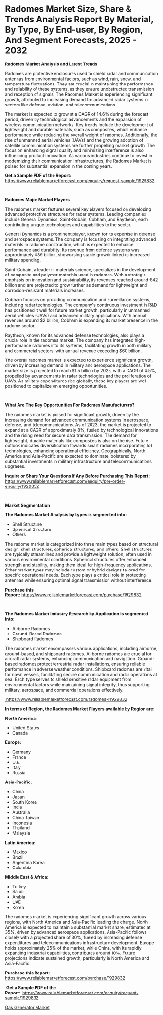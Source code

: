 <p><h1>Radomes Market Size, Share & Trends Analysis Report By Material, By Type, By End-user, By Region, And Segment Forecasts, 2025 - 2032</h1></p><p><strong>Radomes Market Analysis and Latest Trends</strong></p>
<p><p>Radomes are protective enclosures used to shield radar and communication antennas from environmental factors, such as wind, rain, snow, and temperature fluctuations. They are crucial in maintaining the performance and reliability of these systems, as they ensure unobstructed transmission and reception of signals. The Radomes Market is experiencing significant growth, attributed to increasing demand for advanced radar systems in sectors like defense, aviation, and telecommunications.</p><p>The market is expected to grow at a CAGR of 14.6% during the forecast period, driven by technological advancements and the expansion of wireless communication networks. Key trends include the development of lightweight and durable materials, such as composites, which enhance performance while reducing the overall weight of radomes. Additionally, the rise of unmanned aerial vehicles (UAVs) and the growing adoption of satellite communication systems are further propelling market growth. The focus on enhancing signal quality and minimizing interference is also influencing product innovation. As various industries continue to invest in modernizing their communication infrastructures, the Radomes Market is poised for substantial expansion in the coming years.</p></p>
<p><strong>Get a Sample PDF of the Report:&nbsp;</strong> <a href="https://www.reliablemarketforecast.com/enquiry/request-sample/1929832?utm_campaign=2808&utm_medium=2&utm_source=Github&utm_content=ia&utm_term=29032025&utm_id=radomes">https://www.reliablemarketforecast.com/enquiry/request-sample/1929832</a></p>
<p>&nbsp;</p>
<p><strong>Radomes Major Market Players</strong></p>
<p><p>The radomes market features several key players focused on developing advanced protective structures for radar systems. Leading companies include General Dynamics, Saint-Gobain, Cobham, and Raytheon, each contributing unique technologies and capabilities to the sector.</p><p>General Dynamics is a prominent player, known for its expertise in defense and aerospace systems. The company is focusing on integrating advanced materials in radome construction, which is expected to enhance performance and durability. Its revenue from defense systems was approximately $39 billion, showcasing stable growth linked to increased military spending.</p><p>Saint-Gobain, a leader in materials science, specializes in the development of composite and polymer materials used in radomes. With a strategic emphasis on innovation and sustainability, its revenues reached around €42 billion and are projected to grow further as demand for lightweight and corrosion-resistant materials increases.</p><p>Cobham focuses on providing communication and surveillance systems, including radar technologies. The company's continuous investment in R&D has positioned it well for future market growth, particularly in unmanned aerial vehicles (UAVs) and advanced military applications. With annual revenues around $2 billion, Cobham is expanding its market presence in the radome sector.</p><p>Raytheon, known for its advanced defense technologies, also plays a crucial role in the radomes market. The company has integrated high-performance radomes into its systems, facilitating growth in both military and commercial sectors, with annual revenue exceeding $60 billion.</p><p>The overall radomes market is expected to experience significant growth, driven by increasing demand in military and aerospace applications. The market size is projected to reach $1.5 billion by 2025, with a CAGR of 4.5%, propelled by advancements in radar technologies and the proliferation of UAVs. As military expenditures rise globally, these key players are well-positioned to capitalize on emerging opportunities.</p></p>
<p>&nbsp;</p>
<p><strong>What Are The Key Opportunities For Radomes Manufacturers?</strong></p>
<p><p>The radomes market is poised for significant growth, driven by the increasing demand for advanced communication systems in aerospace, defense, and telecommunications. As of 2023, the market is projected to expand at a CAGR of approximately 8%, fueled by technological innovations and the rising need for secure data transmission. The demand for lightweight, durable materials like composites is also on the rise. Future outlook indicates diversification towards smart radomes incorporating IoT technologies, enhancing operational efficiency. Geographically, North America and Asia-Pacific are expected to dominate, bolstered by substantial investments in military infrastructure and telecommunications upgrades.</p></p>
<p><strong>Inquire or Share Your Questions If Any Before Purchasing This Report:</strong> <a href="https://www.reliablemarketforecast.com/enquiry/pre-order-enquiry/1929832?utm_campaign=2808&utm_medium=2&utm_source=Github&utm_content=ia&utm_term=29032025&utm_id=radomes">https://www.reliablemarketforecast.com/enquiry/pre-order-enquiry/1929832</a></p>
<p>&nbsp;</p>
<p><strong>Market Segmentation</strong></p>
<p><strong>The Radomes Market Analysis by types is segmented into:</strong></p>
<p><ul><li>Shell Structure</li><li>Spherical Structure</li><li>Others</li></ul></p>
<p><p>The radome market is categorized into three main types based on structural design: shell structures, spherical structures, and others. Shell structures are typically streamlined and provide a lightweight solution, often used in various environmental conditions. Spherical structures offer enhanced strength and stability, making them ideal for high-frequency applications. Other market types may include custom or hybrid designs tailored for specific operational needs. Each type plays a critical role in protecting antennas while ensuring optimal signal transmission without interference.</p></p>
<p><strong>Purchase this Report:&nbsp;</strong><a href="https://www.reliablemarketforecast.com/purchase/1929832?utm_campaign=2808&utm_medium=2&utm_source=Github&utm_content=ia&utm_term=29032025&utm_id=radomes">https://www.reliablemarketforecast.com/purchase/1929832</a></p>
<p>&nbsp;</p>
<p><strong>The Radomes Market Industry Research by Application is segmented into:</strong></p>
<p><ul><li>Airborne Radomes</li><li>Ground-Based Radomes</li><li>Shipboard Radomes</li></ul></p>
<p><p>The radomes market encompasses various applications, including airborne, ground-based, and shipboard radomes. Airborne radomes are crucial for aircraft radar systems, enhancing communication and navigation. Ground-based radomes protect terrestrial radar installations, ensuring reliable performance in adverse weather conditions. Shipboard radomes are vital for naval vessels, facilitating secure communication and radar operations at sea. Each type serves to shield sensitive radar equipment from environmental factors while maintaining signal integrity, thus supporting military, aerospace, and commercial operations effectively.</p></p>
<p><a href="https://www.reliablemarketforecast.com/radomes-r1929832?utm_campaign=2808&utm_medium=2&utm_source=Github&utm_content=ia&utm_term=29032025&utm_id=radomes">&nbsp;https://www.reliablemarketforecast.com/radomes-r1929832</a></p>
<p><strong>In terms of Region, the Radomes Market Players available by Region are:</strong></p>
<p>
    <p> <strong> North America: </strong>
        <ul>
            <li>United States</li>
            <li>Canada</li>
        </ul>
        </p> 
    <p> <strong> Europe: </strong>
        <ul>
            <li>Germany</li>
            <li>France</li>
            <li>U.K.</li>
            <li>Italy</li>
            <li>Russia</li>
        </ul>
        </p> 
    <p> <strong> Asia-Pacific: </strong>
        <ul>
            <li>China</li>
            <li>Japan</li>
            <li>South Korea</li>
            <li>India</li>
            <li>Australia</li>
            <li>China Taiwan</li>
            <li>Indonesia</li>
            <li>Thailand</li>
            <li>Malaysia</li>
        </ul>
        </p> 
    <p> <strong> Latin America: </strong>
        <ul>
            <li>Mexico</li>
            <li>Brazil</li>
            <li>Argentina Korea</li>
            <li>Colombia</li>
        </ul>
        </p> 
    <p> <strong> Middle East & Africa: </strong>
        <ul>
            <li>Turkey</li>
            <li>Saudi</li>
            <li>Arabia</li>
            <li>UAE</li>
            <li>Korea</li>
        </ul>
    </p>
    </p>
<p><p>The radomes market is experiencing significant growth across various regions, with North America and Asia-Pacific leading the charge. North America is expected to maintain a substantial market share, estimated at 35%, driven by advanced aerospace applications. Asia-Pacific follows closely with a projected share of 30%, fueled by increasing defense expenditures and telecommunications infrastructure development. Europe holds approximately 25% of the market, while China, with its rapidly expanding industrial capabilities, contributes around 10%. Future projections indicate sustained growth, particularly in North America and Asia-Pacific.</p></p>
<p><strong>Purchase this Report: </strong><a href="https://www.reliablemarketforecast.com/purchase/1929832?utm_campaign=2808&utm_medium=2&utm_source=Github&utm_content=ia&utm_term=29032025&utm_id=radomes">https://www.reliablemarketforecast.com/purchase/1929832</a></p>
<p>&nbsp;<strong>Get a Sample PDF of the Report:&nbsp;&nbsp;</strong><a href="https://www.reliablemarketforecast.com/enquiry/request-sample/1929832?utm_campaign=2808&utm_medium=2&utm_source=Github&utm_content=ia&utm_term=29032025&utm_id=radomes">https://www.reliablemarketforecast.com/enquiry/request-sample/1929832</a></p>
<p><strong></strong></p>
<p><p><a href="https://github.com/jenithschijf/Market-Research-Report-List-1/blob/main/gas-generator-market.md?utm_campaign=2808&utm_medium=2&utm_source=Github&utm_content=ia&utm_term=29032025&utm_id=radomes">Gas Generator Market</a></p></p>
